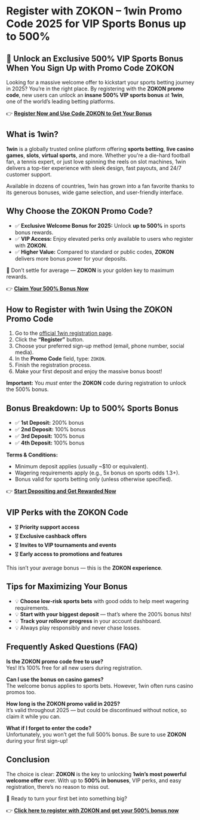 
<h1>Register with ZOKON – 1win Promo Code 2025 for VIP Sports Bonus up to 500%</h1>
<h2>🎁 Unlock an Exclusive 500% VIP Sports Bonus When You Sign Up with Promo Code <strong>ZOKON</strong></h2>
<p>Looking for a massive welcome offer to kickstart your sports betting journey in 2025? You’re in the right place. By registering with the <strong>ZOKON promo code</strong>, new users can unlock an <strong>insane 500% VIP sports bonus</strong> at <strong>1win</strong>, one of the world’s leading betting platforms.</p>
<p>👉 <a href="https://1weaou.life/?p=wj23" target="_blank"><strong>Register Now and Use Code ZOKON to Get Your Bonus</strong></a></p>
<h2>What is 1win?</h2>
<p><strong>1win</strong> is a globally trusted online platform offering <strong>sports betting</strong>, <strong>live casino games</strong>, <strong>slots</strong>, <strong>virtual sports</strong>, and more. Whether you're a die-hard football fan, a tennis expert, or just love spinning the reels on slot machines, 1win delivers a top-tier experience with sleek design, fast payouts, and 24/7 customer support.</p>
<p>Available in dozens of countries, 1win has grown into a fan favorite thanks to its generous bonuses, wide game selection, and user-friendly interface.</p>
<h2>Why Choose the <strong>ZOKON Promo Code</strong>?</h2>
<ul>
<li>✅ <strong>Exclusive Welcome Bonus for 2025:</strong> Unlock <strong>up to 500%</strong> in sports bonus rewards.</li>
<li>✅ <strong>VIP Access:</strong> Enjoy elevated perks only available to users who register with <strong>ZOKON</strong>.</li>
<li>✅ <strong>Higher Value:</strong> Compared to standard or public codes, <strong>ZOKON</strong> delivers more bonus power for your deposits.</li>
</ul>
<p>🎯 Don’t settle for average — <strong>ZOKON</strong> is your golden key to maximum rewards.</p>
<p>👉 <a href="https://1weaou.life/?p=wj23" target="_blank"><strong>Claim Your 500% Bonus Now</strong></a></p>
<h2>How to Register with 1win Using the ZOKON Promo Code</h2>
<ol>
<li>Go to the <a href="https://1weaou.life/?p=wj23" target="_blank">official 1win registration page</a>.</li>
<li>Click the <strong>“Register”</strong> button.</li>
<li>Choose your preferred sign-up method (email, phone number, social media).</li>
<li>In the <strong>Promo Code</strong> field, type: <code>ZOKON</code>.</li>
<li>Finish the registration process.</li>
<li>Make your first deposit and enjoy the massive bonus boost!</li>
</ol>
<p><strong>Important:</strong> You <em>must</em> enter the <strong>ZOKON</strong> code during registration to unlock the 500% bonus.</p>
<h2>Bonus Breakdown: Up to 500% Sports Bonus</h2>
<ul>
<li>✅ <strong>1st Deposit:</strong> 200% bonus</li>
<li>✅ <strong>2nd Deposit:</strong> 100% bonus</li>
<li>✅ <strong>3rd Deposit:</strong> 100% bonus</li>
<li>✅ <strong>4th Deposit:</strong> 100% bonus</li>
</ul>
<p><strong>Terms & Conditions:</strong></p>
<ul>
<li>Minimum deposit applies (usually ~$10 or equivalent).</li>
<li>Wagering requirements apply (e.g., 5x bonus on sports odds 1.3+).</li>
<li>Bonus valid for sports betting only (unless otherwise specified).</li>
</ul>
<p>👉 <a href="https://1weaou.life/?p=wj23" target="_blank"><strong>Start Depositing and Get Rewarded Now</strong></a></p>
<h2>VIP Perks with the ZOKON Code</h2>
<ul>
<li>🎖️ <strong>Priority support access</strong></li>
<li>🎖️ <strong>Exclusive cashback offers</strong></li>
<li>🎖️ <strong>Invites to VIP tournaments and events</strong></li>
<li>🎖️ <strong>Early access to promotions and features</strong></li>
</ul>
<p>This isn’t your average bonus — this is the <strong>ZOKON experience</strong>.</p>
<h2>Tips for Maximizing Your Bonus</h2>
<ul>
<li>💡 <strong>Choose low-risk sports bets</strong> with good odds to help meet wagering requirements.</li>
<li>💡 <strong>Start with your biggest deposit</strong> — that’s where the 200% bonus hits!</li>
<li>💡 <strong>Track your rollover progress</strong> in your account dashboard.</li>
<li>💡 Always play responsibly and never chase losses.</li>
</ul>
<h2>Frequently Asked Questions (FAQ)</h2>
<p><strong>Is the ZOKON promo code free to use?</strong><br>Yes! It’s 100% free for all new users during registration.</p>
<p><strong>Can I use the bonus on casino games?</strong><br>The welcome bonus applies to sports bets. However, 1win often runs casino promos too.</p>
<p><strong>How long is the ZOKON promo valid in 2025?</strong><br>It’s valid throughout 2025 — but could be discontinued without notice, so claim it while you can.</p>
<p><strong>What if I forget to enter the code?</strong><br>Unfortunately, you won’t get the full 500% bonus. Be sure to use <strong>ZOKON</strong> during your first sign-up!</p>
<h2>Conclusion</h2>
<p>The choice is clear: <strong>ZOKON</strong> is the key to unlocking <strong>1win’s most powerful welcome offer</strong> ever. With up to <strong>500% in bonuses</strong>, VIP perks, and easy registration, there’s no reason to miss out.</p>
<p>🎯 Ready to turn your first bet into something big?</p>
<p>👉 <a href="https://1weaou.life/?p=wj23" target="_blank"><strong>Click here to register with ZOKON and get your 500% bonus now</strong></a></p>
</body>
</html>
